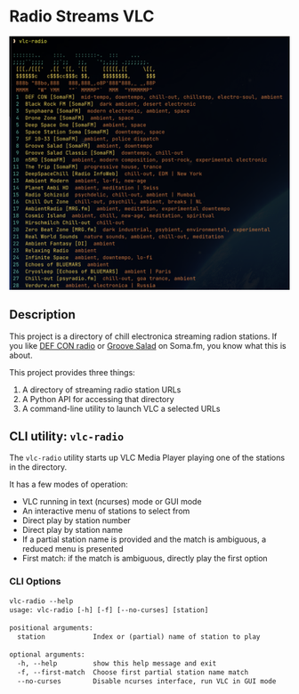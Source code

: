 # Radio Streams VLC

![Chill Streams](images/radio-menu.png)

## Description

This project is a directory of chill electronica streaming radion stations. If you like [DEF CON radio](https://somafm.com/defcon/) or [Groove Salad](https://somafm.com/groovesalad/) on Soma.fm, you know what this is about.

This project provides three things:

1. A directory of streaming radio station URLs
2. A Python API for accessing that directory
3. A command-line utility to launch VLC a selected URLs

## CLI utility: `vlc-radio`

The `vlc-radio` utility starts up VLC Media Player playing one of the stations in the directory.

It has a few modes of operation:

- VLC running in text (ncurses) mode or GUI mode
- An interactive menu of stations to select from
- Direct play by station number
- Direct play by station name
- If a partial station name is provided and the match is ambiguous, a reduced menu is presented
- First match: if the match is ambiguous, directly play the first option

### CLI Options

```console
vlc-radio --help
usage: vlc-radio [-h] [-f] [--no-curses] [station]

positional arguments:
  station            Index or (partial) name of station to play

optional arguments:
  -h, --help         show this help message and exit
  -f, --first-match  Choose first partial station name match
  --no-curses        Disable ncurses interface, run VLC in GUI mode
```
